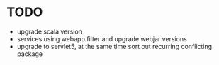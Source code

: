 


# TODO
- upgrade scala version
- services using webapp.filter and upgrade webjar versions
- upgrade to servlet5, at the same time sort out recurring conflicting package
